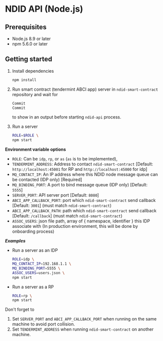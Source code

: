 # NDID API (Node.js)

## Prerequisites

* Node.js 8.9 or later
* npm 5.6.0 or later

## Getting started

1.  Install dependencies

    ```sh
    npm install
    ```

2.  Run smart contract (tendermint ABCI app) server in `ndid-smart-contract` repository and wait for

    ```sh
    Commit
    Commit
    ```

    to show in an output before starting `ndid-api` process.

3.  Run a server

    ```sh
    ROLE=$ROLE \
    npm start
    ```

**Environment variable options**

* `ROLE`: Can be `idp`, `rp`, or `as` (`as` is to be implemented),
* `TENDERMINT_ADDRESS`: Address to contact `ndid-smart-contract` [Default: `http://localhost:45001` for RP and `http://localhost:45000` for idp]
* `MQ_CONTACT_IP`: An IP address where this NDID node message queue can be contacted (IDP only) [Required]
* `MQ_BINDING_PORT`: A port to bind message queue (IDP only) [Default: `5555`]
* `SERVER_PORT`: API server port [Default: `8080`]
* `ABCI_APP_CALLBACK_PORT`: port which `ndid-smart-contract` send callback [Default: `3001`] (must match `ndid-smart-contract`)
* `ABCI_APP_CALLBACK_PATH`: path which `ndid-smart-contract` send callback [Default: `/callback`] (must match `ndid-smart-contract`)
* `ASSOC_USERS`: json file path, array of { namespace, identifier } this IDP associate with (In production environment, this will be done by onboarding process)

**_Examples_**

* Run a server as an IDP

  ```sh
  ROLE=idp \
  MQ_CONTACT_IP=192.168.1.1 \
  MQ_BINDING_PORT=5555 \
  ASSOC_USERS=users.json \
  npm start
  ```

* Run a server as a RP

  ```sh
  ROLE=rp \
  npm start
  ```

Don't forget to

1.  Set `SERVER_PORT` and `ABCI_APP_CALLBACK_PORT` when running on the same machine to avoid port collision.
2.  Set `TENDERMINT_ADDRESS` when running `ndid-smart-contract` on another machine.

